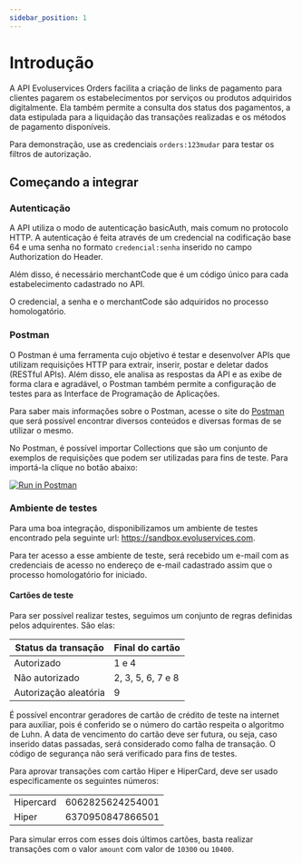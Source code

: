 ```yaml
---
sidebar_position: 1
---
```

# Introdução

A API Evoluservices Orders facilita a criação de links de pagamento para clientes pagarem os estabelecimentos por serviços ou produtos adquiridos digitalmente. Ela também permite a consulta dos status dos pagamentos, a data estipulada para a liquidação das transações realizadas e os métodos de pagamento disponíveis.

Para demonstração, use as credenciais `orders:123mudar` para testar os filtros de autorização.

## Começando a integrar

### Autenticação
A API utiliza o modo de autenticação basicAuth, mais comum no protocolo HTTP. A autenticação é feita através de um credencial na codificação base 64 e uma senha no formato `credencial:senha` inserido no campo Authorization do Header.

Além disso, é necessário merchantCode que é um código único para cada estabelecimento cadastrado no API.

O credencial, a senha e o merchantCode são adquiridos no processo homologatório.

### Postman

O Postman é uma ferramenta cujo objetivo é testar e desenvolver APIs que utilizam requisições HTTP para extrair, inserir, postar e deletar dados (RESTful APIs). Além disso, ele analisa as respostas da API e as exibe de forma clara e agradável, o Postman também permite a configuração de testes para as Interface de Programação de Aplicações.

Para saber mais informações sobre o Postman, acesse o site do [Postman](https://www.postman.com/) que será possível encontrar diversos conteúdos e diversas formas de se utilizar o mesmo.

No Postman, é possível importar Collections que são um conjunto de exemplos de requisições que podem ser utilizadas para fins de teste. Para importá-la clique no botão abaixo:

[![Run in Postman](https://run.pstmn.io/button.svg)](https://app.getpostman.com/run-collection/5da5c26a20c0e076c7c2)

### Ambiente de testes
Para uma boa integração, disponibilizamos um ambiente de testes encontrado pela seguinte url: https://sandbox.evoluservices.com.

Para ter acesso a esse ambiente de teste, será recebido um e-mail com as credenciais de acesso no endereço de e-mail cadastrado assim que o processo homologatório for iniciado.

#### Cartões de teste

Para ser possível realizar testes, seguimos um conjunto de regras definidas pelos adquirentes. São elas:

|Status da transação|Final do cartão|
|-------------------|---------------|
|Autorizado|1 e 4|
|Não autorizado|2, 3, 5, 6, 7 e 8|
|Autorização aleatória|9|

É possível encontrar geradores de cartão de crédito de teste na internet para auxiliar,
pois é conferido se o número do cartão respeita o algoritmo de Luhn. A
data de vencimento do cartão deve ser futura, ou seja, caso inserido datas passadas, será considerado
como falha de transação. O código de segurança não será verificado para fins de testes.

Para aprovar transações com cartão Hiper e HiperCard, deve ser usado especificamente
os seguintes números:

|         |                |
|---------|----------------|
|Hipercard|6062825624254001|
|Hiper|6370950847866501|

Para simular erros com esses dois últimos cartões, basta realizar transações com o valor `amount` com valor de `10300` ou `10400`.
